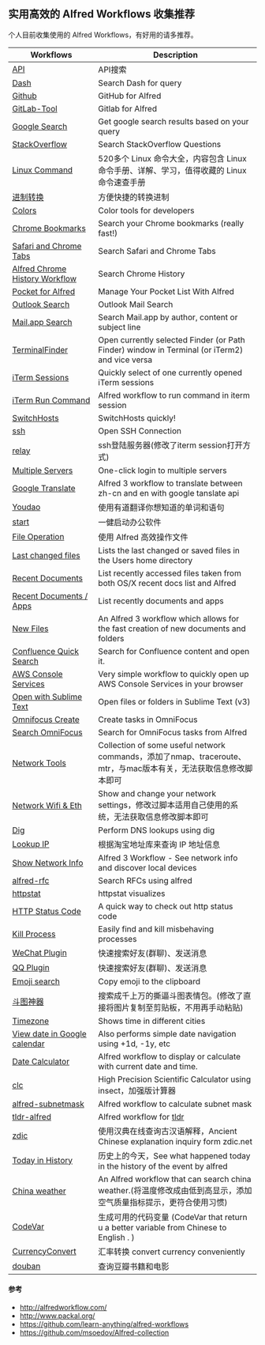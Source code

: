 ## 实用高效的 Alfred Workflows 收集推荐

个人目前收集使用的 Alfred Workflows，有好用的请多推荐。

| Workflows                                                    | Description                                                  |
| ------------------------------------------------------------ | ------------------------------------------------------------ |
| [API](shizuwu.cn)                                            | API搜索                                                      |
| [Dash](kapeli.com)                                           | Search Dash for query                                        |
| [Github](https://github.com/gharlan/alfred-github-workflow)  | GitHub for Alfred                                            |
| [GitLab-Tool](https://github.com/wangshub)                   | Gitlab for Alfred                                            |
| [Google Search](https://github.com/ethan-funny/Google-Alfred3-Workflow) | Get google search results based on your query                |
| [StackOverflow](https://github.com/deanishe/alfred-stackoverflow) | Search StackOverflow Questions                               |
| [Linux Command](https://git.io/linux)                        | 520多个 Linux 命令大全，内容包含 Linux 命令手册、详解、学习，值得收藏的 Linux 命令速查手册 |
| [进制转换](https://github.com/xiaomingplus/convert)          | 方便快捷的转换进制                                           |
| [Colors](https://github.com/TylerEich/Alfred-Extras)          | Color tools for developers |
| [Chrome Bookmarks](http://github.com/blainesch)              | Search your Chrome bookmarks (really fast!)                  |
| [Safari and Chrome Tabs](http://clintonstrong.com)           | Search Safari and Chrome Tabs                                |
| [Alfred Chrome History Workflow](https://github.com/tupton/alfred-chrome-history)           | Search Chrome History                              |
| [Pocket for Alfred](https://github.com/fniephaus/alfred-pocket/) | Manage Your Pocket List With Alfred                          |
| [Outlook Search](https://github.com/xeric/alfred-outlook)    | Outlook Mail Search                                          |
| [Mail.app Search](http://alfredapp.com)                      | Search Mail.app by author, content or subject line           |
| [TerminalFinder](http://www.ienno.de)                        | Open currently selected Finder (or Path Finder) window in Terminal (or iTerm2) and vice versa |
| [iTerm Sessions](https://github.com/madvas/alfred-iterm-sessions) | Quickly select of one currently opened iTerm sessions        |
| [iTerm Run Command](https://github.com/anzhihe/Efficient-office/tree/master/iterm-run-command) | Alfred workflow to run command in iterm session |
| [SwitchHosts](https://oldj.github.io/SwitchHosts/)           | SwitchHosts quickly!                                         |
| [ssh](https://github.com/deanishe/alfred-ssh)                | Open SSH Connection                                          |
| [relay](https://chegva.com/3421.html)                        | ssh登陆服务器(修改了iterm session打开方式)                   |
| [Multiple Servers](https://chegva.com/3422.html)             | One-click login to multiple servers                          |
| [Google Translate](https://github.com/xfslove/alfred-google-translate#readme) | Alfred 3 workflow to translate between zh-cn and en with google tanslate api |
| [Youdao](https://github.com/liszd/whyliam.workflows.youdao)  | 使用有道翻译你想知道的单词和语句                             |
| [start](https://chegva.com/3347.html)                        | 一健启动办公软件                                             |
| [File Operation](https://chegva.com/3485.html)               | 使用 Alfred 高效操作文件                                     |
| [Last changed files](https://github.com/oderwat/alfredworkflows) | Lists the last changed or saved files in the Users home directory |
| [Recent Documents](http://www.packal.org/workflow/recent-documents) | List recently accessed files taken from both OS/X recent docs list and Alfred |
| [Recent Documents / Apps](https://github.com/mpco/AlfredWorkflow-Recent-Documents) |  List recently documents and apps |
| [New Files](https://github.com/cpimhoff/alfred3-newFiles) |  An Alfred 3 workflow which allows for the fast creation of new documents and folders |
| [Confluence Quick Search](https://github.com/skleinei/alfred-confluence) | Search for Confluence content and open it.                   |
| [AWS Console Services](https://github.com/rkoval/alfred-aws-console-services-workflow) | Very simple workflow to quickly open up AWS Console Services in your browser |
| [Open with Sublime Text](https://github.com/franzheidl/alfred-workflows) | Open files or folders in Sublime Text (v3)                   |
| [Omnifocus Create](http://www.davidverhasselt.com/omnifocus-workflow) | Create tasks in OmniFocus                                    |
| [Search OmniFocus](rhydlewis.net)                            | Search for OmniFocus tasks from Alfred                       |
| [Network Tools](https://github.com/fniephaus/alfred-network) | Collection of some useful network commands，添加了nmap、traceroute、mtr，与mac版本有关，无法获取信息修改脚本即可 |
| [Network Wifi & Eth](http://rodalgaard.dk/)                  | Show and change your network settings，修改过脚本适用自己使用的系统，无法获取信息修改脚本即可 |
| [Dig](https://github.com/phallstrom/AlfredDig)               | Perform DNS lookups using dig                                |
| [Lookup IP](http://kodango.com)                              | 根据淘宝地址库来查询 IP 地址信息                             |
| [Show Network Info](https://github.com/jeppestaerk/alfred-show-network-info#readme) | Alfred 3 Workflow - See network info and discover local devices |
| [alfred-rfc](https://libraries.io/pypi/alfred-rfc) | Search RFCs using alfred |
| [httpstat](https://github.com/leozhang2018/alfred-httpstat#readme) | httpstat visualizes                                          |
| [HTTP Status Code](https://github.com/ilstar/http_status_code) | A quick way to check out http status code                    |
| [Kill Process](https://github.com/nathangreenstein/alfred-process-killer) | Easily find and kill misbehaving processes                   |
| [WeChat Plugin](https://github.com/TKkk-iOSer)               | 快速搜索好友(群聊)、发送消息                                 |
| [QQ Plugin](https://github.com/TKkk-iOSer)                   | 快速搜索好友(群聊)、发送消息                                 |
| [Emoji search](https://github.com/jsumners/alfred-emoji)     | Copy emoji to the clipboard                                  |
| [斗图神器](https://github.com/KilluaChen/Dou-figure-alfred-workflow) | 搜索成千上万的撕逼斗图表情包。(修改了直接将图片复制至剪贴板，不用再手动粘贴) |
| [Timezone](https://github.com/jaroslawhartman/TimeZones-Alfred)                           | Shows time in different cities                               |
| [View date in Google calendar](https://github.com/richls/gcal-alfred-workflow) | Also performs simple date navigation using +1d, -1y, etc     |
| [Date Calculator](https://github.com/LeEnno/alfred-date-calculator) | Alfred workflow to display or calculate with current date and time. |
| [clc](http://aviaryan.in)                                    | High Precision Scientific Calculator using insect，加强版计算器 |
| [alfred-subnetmask](https://github.com/myokoo/alfred-subnetmask-workflow)                                    | Alfred workflow to calculate subnet mask |
| [tldr-alfred](https://github.com/cs1707/tldr-alfred)                                    | Alfred workflow for [tldr](https://github.com/tldr-pages/tldr) |
| [zdic](https://chegva.com/3649.html)                                    | 使用汉典在线查询古汉语解释，Ancient Chinese explanation inquiry form zdic.net |
| [Today in History](https://chegva.com/3675.html)                                    | 历史上的今天，See what happened today in the history of the event by alfred |
| [China weather](https://github.com/m2nlight/ChinaWeather-workflow)                                    | An Alfred workflow that can search china weather.(将温度修改成由低到高显示，添加空气质量指标提示，更符合使用习惯) |
| [CodeVar](https://github.com/xudaolong/CodeVar)                                    | 生成可用的代码变量 (CodeVar that return u a better variable from Chinese to English . )  |
| [CurrencyConvert](https://github.com/jin5354/alfred3-workflow-CurrencyConvert)                                    |  汇率转换 convert currency conveniently  |
| [douban](https://github.com/h3l/douban-workflow)                                    | 查询豆瓣书籍和电影 |

#### 参考
- http://alfredworkflow.com/
- http://www.packal.org/
- https://github.com/learn-anything/alfred-workflows
- https://github.com/msoedov/Alfred-collection
